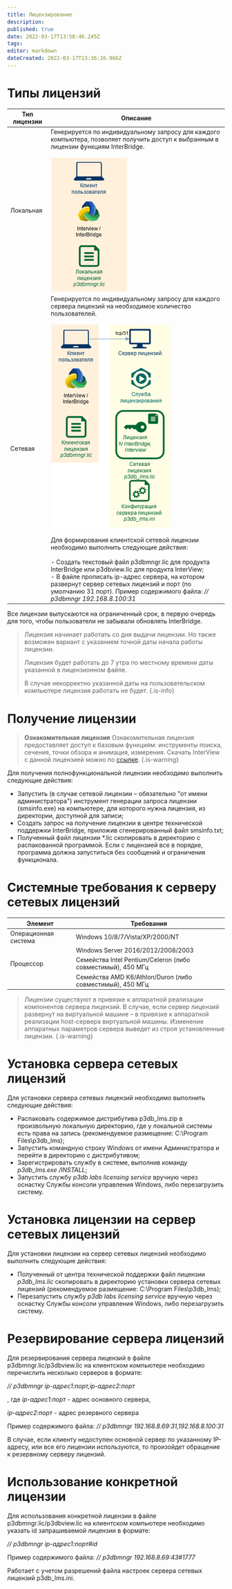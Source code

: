```yaml
---
title: Лицензирование
description: 
published: true
date: 2022-03-17T13:58:46.245Z
tags: 
editor: markdown
dateCreated: 2022-03-17T13:36:26.966Z
---
```


# Типы лицензий

| Тип лицензии | Описание |
| --- | --- |
| Локальная | Генерируется по индивидуальному запросу для каждого компьютера, позволяет получить доступ к выбранным в лицензии функциям InterBridge.<br><br>![](/interbridge/лицензирование/локальная.png) |
| Сетевая | Генерируется по индивидуальному запросу для каждого сервера лицензий на необходимое количество пользователей.<br><br>![](/interbridge/лицензирование/сетевая.png)<br><br>Для формирования клиентской сетевой лицензии необходимо выполнить следующие действия:<br><br>-   Создать текстовый файл p3dbmngr.lic для продукта InterBridge или p3dbview.lic для продукта InterView;<br>-   В файле прописать ip-адрес сервера, на котором развернут сервер сетевых лицензий и порт (по умолчанию 31 порт). Пример содержимого файла: *// p3dbmngr 192.168.8.100:31* |

Все лицензии выпускаются на ограниченный срок, в первую очередь для того, чтобы пользователи не забывали обновлять InterBridge.

> Лицензия начинает работать со дня выдачи лицензии. Но также возможен вариант с указанием точной даты начала работы лицензии.
> 
> Лицензия будет работать до 7 утра по местному времени даты указанной в лицензионном файле.
> 
> В случае некорректно указанной даты на пользовательском компьютере лицензия работать не будет.
{.is-info}

# Получение лицензии
> **Ознакомительная лицензия**
> Ознакомительная лицензия предоставляет доступ к базовым функциям: инструменты поиска, сечения, точки обзора и анимация, измерения. Скачать InterView с данной лицензией можно по [ссылке](https://4109567a-3723-4934-b2b8-72c90f1cc855.filesusr.com/archives/ce1ac9_a4d26247053f4761a47cb81bfd497934.zip?dn=p3dbview_demo_ru.zip).
{.is-warning}

Для получения полнофункциональной лицензии необходимо выполнить следующие действия:
- Запустить (в случае сетевой лицензии – обязательно "от имени администратора") инструмент генерации запроса лицензии (smsinfo.exe) на компьютере, для которого нужна лицензия, из директории, доступной для записи;
- Создать запрос на получение лицензии в центре технической поддержки InterBridge, приложив сгенерированный файл smsinfo.txt;
- Полученный файл лицензии *.lic скопировать в директорию с распакованной программой.
Если с лицензией все в порядке, программа должна запуститься без сообщений и ограничения функционала.

# Системные требования к серверу сетевых лицензий
| Элемент | Требования |
| --- | --- |
| Операционная система| Windows 10/8/7/Vista/XP/2000/NT |
| | Windows Server 2016/2012/2008/2003|
| Процессор | Семейства Intel Pentium/Celeron (либо совместимый), 450 МГц |
| | Семейства AMD K6/Athlon/Duron (либо совместимый), 450 МГц |
> Лицензии существуют в привязке к аппаратной реализации компонентов сервера лицензий. В случае, если сервер лицензий развернут на виртуальной машине – в привязке к аппаратной реализации host-сервера виртуальной машины. Изменение аппаратных параметров сервера выведет из строя установленные лицензии.
{.is-warning}

# Установка сервера сетевых лицензий
Для установки сервера сетевых лицензий необходимо выполнить следующие действия:
- Распаковать содержимое дистрибутива p3db_lms.zip в произвольную локальную директорию, где у локальной системы есть права на запись (рекомендуемое размещение: C:\Program Files\p3db_lms);
- Запустить командную строку Windows от имени Администратора и перейти в директорию с дистрибутивом; 
- Зарегистрировать службу в системе, выполнив команду *p3db_lms.exe  /INSTALL*;
- Запустить службу *p3db labs licensing service* вручную через оснастку Службы консоли управления Windows, либо перезагрузить систему.

# Установка лицензии на сервер сетевых лицензий
Для установки лицензии на сервер сетевых лицензий необходимо выполнить следующие действия:
- Полученный от центра технической поддержки файл лицензии *p3db_lms.lic* скопировать в директорию установки сервера сетевых лицензий (рекомендуемое размещение: C:\Program Files\p3db_lms);
- Перезапустить службу *p3db labs licensing service* вручную через оснастку Службы консоли управления Windows, либо перезагрузить систему.

# Резервирование сервера лицензий
Для резервирования сервера лицензий в файле p3dbmngr.lic/p3dbview.lic на клиентском компьютере необходимо перечислить несколько серверов в формате:

*// p3dbmngr ip-адрес1:порт,ip-адрес2:порт*

, где *ip-адрес1:порт* - адрес основного сервера,

*ip-адрес2:порт* - адрес резервного сервера

Пример содержимого файла: *// p3dbmngr 192.168.8.69:31,192.168.8.100:31*

В случае, если клиенту недоступен основной сервер по указанному IP-адресу, или все его лицензии используются, то произойдет обращение к резервному серверу лицензий.

# Использование конкретной лицензии
Для использования конкретной лицензии в файле p3dbmngr.lic/p3dbview.lic на клиентском компьютере необходимо указать id запрашиваемой лицензии в формате:

*// p3dbmngr ip-адрес1:порт#id*

Пример содержимого файла: *// p3dbmngr 192.168.8.69:43#1777*

Работает с учетом разрешений файла настроек сервера сетевых лицензий p3db_lms.ini.